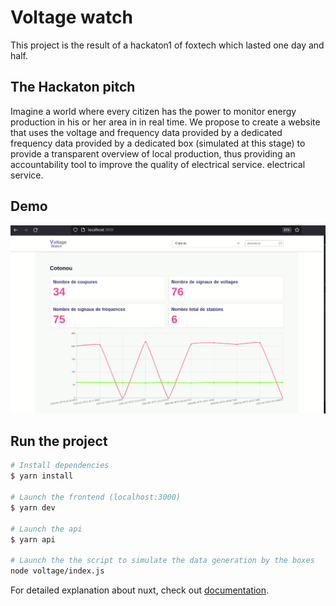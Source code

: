 # Voltage watch
This project is the result of a hackaton1 of foxtech which lasted one day and half. 

## The Hackaton pitch
Imagine a world where every citizen has the power to monitor energy production in his or her area in
in real time. We propose to create a website that uses the voltage and frequency data provided by a dedicated
frequency data provided by a dedicated box (simulated at this stage) to provide a transparent overview of local
production, thus providing an accountability tool to improve the quality of electrical service.
electrical service.

## Demo
![](demo.gif)

## Run the project

```bash
# Install dependencies
$ yarn install

# Launch the frontend (localhost:3000)
$ yarn dev

# Launch the api
$ yarn api

# Launch the the script to simulate the data generation by the boxes
node voltage/index.js

```

For detailed explanation about nuxt, check out [documentation](https://nuxtjs.org).
